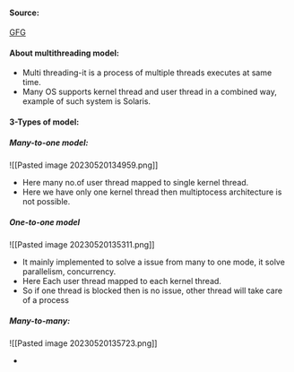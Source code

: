 #### Source:
[GFG](https://www.geeksforgeeks.org/multi-threading-models-in-process-management/)

#### About multithreading model:

* Multi threading-it is a process of multiple threads executes at same time.
* Many OS supports kernel thread and user thread in a combined way, example of such system is Solaris.

#### 3-Types of model:

##### Many-to-one model:

![[Pasted image 20230520134959.png]]

* Here many no.of user thread mapped to single kernel thread.
* Here we have only one kernel thread then multiptocess architecture is not possible.

##### One-to-one model

 ![[Pasted image 20230520135311.png]]

* It mainly implemented to solve a issue from many to one mode, it solve parallelism, concurrency.
* Here Each user thread mapped to each kernel thread.
* So if one thread is blocked then is no issue, other thread will take care of a process

##### Many-to-many:

 ![[Pasted image 20230520135723.png]]

* 